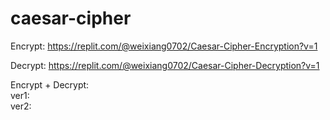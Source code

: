 # caesar-cipher

Encrypt:
https://replit.com/@weixiang0702/Caesar-Cipher-Encryption?v=1

Decrypt:
https://replit.com/@weixiang0702/Caesar-Cipher-Decryption?v=1

Encrypt + Decrypt:</br>
ver1:</br>
ver2:</br>
